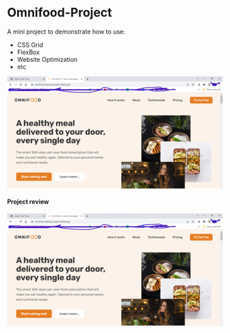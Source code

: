 # Omnifood-Project

A mini project to demonstrate how to use:
<ul>
  <li>CSS Grid</li>
  <li>FlexBox</li>
  <li>Website Optimization</li>
  <li>etc</li>
</ul>

<!---
#### Project review below

[![Website Preview](https://opengraph.githubassets.com/8c3092796977b0f2d2dc1456e8de6c91bf40b3ea3f38a9d8e85af6827dc90601/[{URL}](https://omnifood-testing-project.netlify.app/))](https://omnifood-testing-project.netlify.app/)
--->


<a href="https://omnifood-testing-project.netlify.app/" target="_blank"><img src="https://github.com/Matthew-Oduamafu/Omnifood-Project/blob/main/img/omnifood.png?raw=true" alt=""></a>



#### Project review
[![Lisbon Char Shop](https://github.com/Matthew-Oduamafu/Omnifood-Project/blob/main/img/omnifood.png?raw=true)](https://omnifood-testing-project.netlify.app/)

